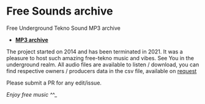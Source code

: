 # Free Sounds archive

Free Underground Tekno Sound MP3 archive 

- **[MP3 archive](https://freesounds.irrazionale.org/)**

The project started on 2014 and has been terminated in 2021. It was a pleasure to host such amazing free-tekno music and vibes. See You in the underground realm. All audio files are available to listen / download, you can find respective owners / producers data in the csv file, available on [request](mailto:fabrizio.salmi@gmail.com)

Please submit a PR for any edit/issue.

_Enjoy free music ^_^_
